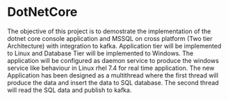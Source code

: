 # DotNetCore
The objective of this project is to demostrate the implementation of the dotnet core console application and MSSQL on cross platform (Two tier Architecture) with integration to kafka. Application tier will be implemented to Linux and Database Tier will be implemented to Windows. 
The application will be configured as daemon service to produce the windows service like behaviour in Linux rhel 7.4 for real time application. 
The new Application has been designed as a multithread where the first thread will produce the data and insert the data to SQL database. The second thread will read the SQL data and publish to kafka. 
